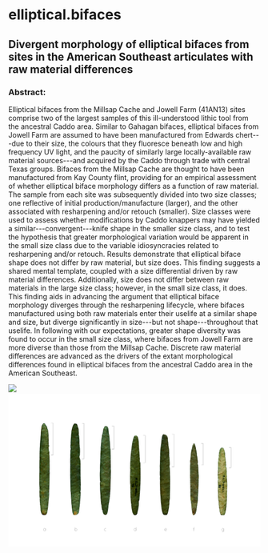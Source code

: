 # elliptical.bifaces

## Divergent morphology of elliptical bifaces from sites in the American Southeast articulates with raw material differences

### Abstract:

Elliptical bifaces from the Millsap Cache and Jowell Farm (41AN13) sites comprise two of the largest samples of this ill-understood lithic tool from the ancestral Caddo area. Similar to Gahagan bifaces, elliptical bifaces from Jowell Farm are assumed to have been manufactured from Edwards chert---due to their size, the colours that they fluoresce beneath low and high frequency UV light, and the paucity of similarly large locally-available raw material sources---and acquired by the Caddo through trade with central Texas groups. Bifaces from the Millsap Cache are thought to have been manufactured from Kay County flint, providing for an empirical assessment of whether elliptical biface morphology differs as a function of raw material. The sample from each site was subsequently divided into two size classes; one reflective of initial production/manufacture (larger), and the other associated with resharpening and/or retouch (smaller). Size classes were used to assess whether modifications by Caddo knappers may have yielded a similar---convergent---knife shape in the smaller size class, and to test the hypothesis that greater morphological variation would be apparent in the small size class due to the variable idiosyncracies related to resharpening and/or retouch. Results demonstrate that elliptical biface shape does not differ by raw material, but size does. This finding suggests a shared mental template, coupled with a size differential driven by raw material differences. Additionally, size does not differ between raw materials in the large size class; however, in the small size class, it does. This finding aids in advancing the argument that elliptical biface morphology diverges through the resharpening lifecycle, where bifaces manufactured using both raw materials enter their uselife at a similar shape and size, but diverge significantly in size---but not shape---throughout that uselife. In following with our expectations, greater shape diversity was found to occur in the small size class, where bifaces from Jowell Farm are more diverse than those from the Millsap Cache. Discrete raw material differences are advanced as the drivers of the extant morphological differences found in elliptical bifaces from the ancestral Caddo area in the American Southeast.

![](supp/images/map.png)
![](supp/images/ellipticalbifaces.jpg)
